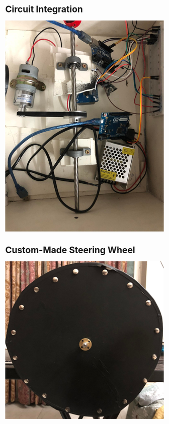 <h1>Circuit Integration</h1>
<p align="left"> <img src="https://github.com/AkibMuhammad/Projects/blob/main/Racing%20Car%20Game%20Simulator%20using%20Arduino%20Uno%20R3%20and%20Leonardo/1.jpg"/> </p>

<h1>Custom-Made Steering Wheel</h1>
<p align="left"> <img src="https://github.com/AkibMuhammad/Projects/blob/main/Racing%20Car%20Game%20Simulator%20using%20Arduino%20Uno%20R3%20and%20Leonardo/3.jpg"/> </p>
